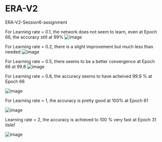 # ERA-V2
ERA-V2-Session6-assignment







For Learning rate = 0.1, the network does not seem to learn, even at Epoch 66, the accuracy still at 99% 
![image](https://github.com/pravinpraba-git/ERA-V2/assets/58594804/9b03c34a-bc0a-4de2-83d9-7032fa7d3aca)


For Learning rate = 0.2, there is a slight improvement but much less than needed
![image](https://github.com/pravinpraba-git/ERA-V2/assets/58594804/8fa2d48b-1a5c-4414-bf95-608d153f8933)
 
For Learning rate = 0.5, there seems to be a better convergence at Epoch 66 at 99.8
 ![image](https://github.com/pravinpraba-git/ERA-V2/assets/58594804/ceccb9d7-5062-40b0-b877-4dec55443932)

For Learning rate = 0.8, the accuracy seems to have acheived 99.9 % at Epoch 66

![image](https://github.com/pravinpraba-git/ERA-V2/assets/58594804/7cf1d476-402f-4448-ab48-5d2902f64add)

For Learning rate = 1, the accuracy is pretty good at 100% at Epoch 61

![image](https://github.com/pravinpraba-git/ERA-V2/assets/58594804/3bdf7a06-c57f-4c34-899a-cb8f7fef00b1)

Learning rate = 2, the accuracy is achieved to 100 % very fast at Epoch 31 itslef

![image](https://github.com/pravinpraba-git/ERA-V2/assets/58594804/3ac4471f-d2be-4d79-a44d-fd653fe55711)
